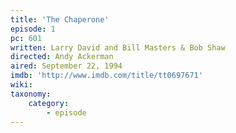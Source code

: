 ```yaml
---
title: 'The Chaperone'
episode: 1
pc: 601
written: Larry David and Bill Masters & Bob Shaw
directed: Andy Ackerman
aired: September 22, 1994
imdb: 'http://www.imdb.com/title/tt0697671'
wiki:
taxonomy:
    category:
        - episode
---
```


